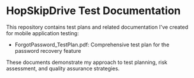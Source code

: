 # HopSkipDrive Test Documentation

This repository contains test plans and related documentation I've created for mobile application testing:

- ForgotPassword_TestPlan.pdf: Comprehensive test plan for the password recovery feature

These documents demonstrate my approach to test planning, risk assessment, and quality assurance strategies.
